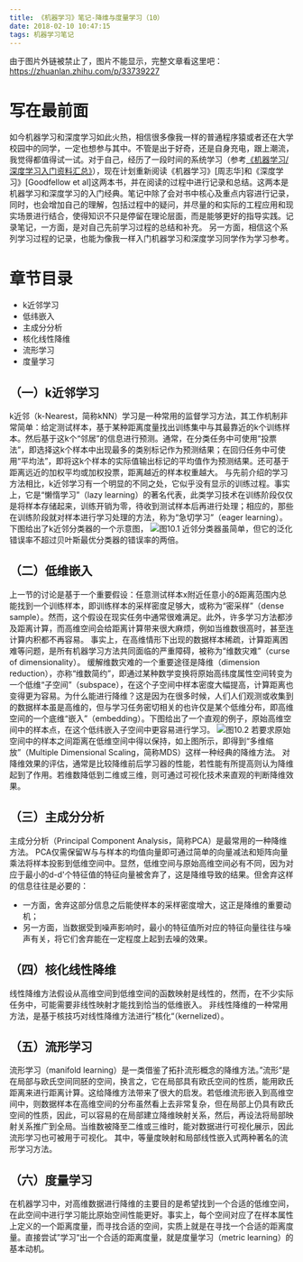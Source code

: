```yaml
---
title: 《机器学习》笔记-降维与度量学习（10）
date: 2018-02-10 10:47:15
tags: 机器学习笔记
---
```

由于图片外链被禁止了，图片不能显示，完整文章看这里吧：<https://zhuanlan.zhihu.com/p/33739227>

# 写在最前面
如今机器学习和深度学习如此火热，相信很多像我一样的普通程序猿或者还在大学校园中的同学，一定也想参与其中。不管是出于好奇，还是自身充电，跟上潮流，我觉得都值得试一试。对于自己，经历了一段时间的系统学习（参考[《机器学习/深度学习入门资料汇总》](https://zhuanlan.zhihu.com/p/30980999)），现在计划重新阅读《机器学习》[周志华]和《深度学习》[Goodfellow et al]这两本书，并在阅读的过程中进行记录和总结。这两本是机器学习和深度学习的入门经典。笔记中除了会对书中核心及重点内容进行记录，同时，也会增加自己的理解，包括过程中的疑问，并尽量的和实际的工程应用和现实场景进行结合，使得知识不只是停留在理论层面，而是能够更好的指导实践。记录笔记，一方面，是对自己先前学习过程的总结和补充。 另一方面，相信这个系列学习过程的记录，也能为像我一样入门机器学习和深度学习同学作为学习参考。

# 章节目录

* k近邻学习
* 低纬嵌入
* 主成分分析
* 核化线性降维
* 流形学习
* 度量学习

## （一）k近邻学习
k近邻（k-Nearest，简称kNN）学习是一种常用的监督学习方法，其工作机制非常简单：给定测试样本，基于某种距离度量找出训练集中与其最靠近的k个训练样本。然后基于这k个“邻居”的信息进行预测。通常，在分类任务中可使用“投票法”，即选择这k个样本中出现最多的类别标记作为预测结果；在回归任务中可使用“平均法”，即将这k个样本的实际值输出标记的平均值作为预测结果。还可基于距离远近的加权平均或加权投票，距离越近的样本权重越大。
与先前介绍的学习方法相比，k近邻学习有一个明显的不同之处，它似乎没有显示的训练过程。事实上，它是“懒惰学习”（lazy learning）的著名代表，此类学习技术在训练阶段仅仅是将样本存储起来，训练开销为零，待收到测试样本后再进行处理；相应的，那些在训练阶段就对样本进行学习处理的方法，称为“急切学习”（eager learning）。
下图给出了k近邻分类器的一个示意图，
![图10.1](http://upload-images.jianshu.io/upload_images/4905018-e32c732fa967b465.png?imageMogr2/auto-orient/strip%7CimageView2/2/w/1240)
近邻分类器虽简单，但它的泛化错误率不超过贝叶斯最优分类器的错误率的两倍。

## （二）低维嵌入
上一节的讨论是基于一个重要假设：任意测试样本x附近任意小的δ距离范围内总能找到一个训练样本，即训练样本的采样密度足够大，或称为“密采样”（dense sample）。然而，这个假设在现实任务中通常很难满足。此外，许多学习方法都涉及距离计算，而高维空间会给距离计算带来很大麻烦，例如当维数很高时，甚至连计算内积都不再容易。
事实上，在高维情形下出现的数据样本稀疏，计算距离困难等问题，是所有机器学习方法共同面临的严重障碍，被称为“维数灾难”（curse of dimensionality）。
缓解维数灾难的一个重要途径是降维（dimension reduction），亦称“维数简约”，即通过某种数学变换将原始高纬度属性空间转变为一个低维“子空间”（subspace），在这个子空间中样本密度大幅提高，计算距离也变得更为容易。为什么能进行降维？这是因为在很多时候，人们人们观测或收集到的数据样本虽是高维的，但与学习任务密切相关的也许仅是某个低维分布，即高维空间的一个底维“嵌入”（embedding）。下图给出了一个直观的例子，原始高维空间中的样本点，在这个低纬嵌入子空间中更容易进行学习。
![图10.2](http://upload-images.jianshu.io/upload_images/4905018-9301d899e9040095.png?imageMogr2/auto-orient/strip%7CimageView2/2/w/1240)
若要求原始空间中的样本之间距离在低维空间中得以保持，如上图所示，即得到“多维缩放”（Multiple Dimensional Scaling，简称MDS）这样一种经典的降维方法。
对降维效果的评估，通常是比较降维前后学习器的性能，若性能有所提高则认为降维起到了作用。若维数降低到二维或三维，则可通过可视化技术来直观的判断降维效果。

## （三）主成分分析
主成分分析（Principal Component Analysis，简称PCA）是最常用的一种降维方法。
PCA仅需保留W与与样本的均值向量即可通过简单的向量减法和矩阵向量乘法将样本投影到低维空间中。显然，低维空间与原始高维空间必有不同，因为对应于最小的d-d'个特征值的特征向量被舍弃了，这是降维导致的结果。但舍弃这样的信息往往是必要的：
* 一方面，舍弃这部分信息之后能使样本的采样密度增大，这正是降维的重要动机；
* 另一方面，当数据受到噪声影响时，最小的特征值所对应的特征向量往往与噪声有关，将它们舍弃能在一定程度上起到去噪的效果。

## （四）核化线性降维
线性降维方法假设从高维空间到低维空间的函数映射是线性的，然而，在不少实际任务中，可能需要非线性映射才能找到恰当的低维嵌入。
非线性降维的一种常用方法，是基于核技巧对线性降维方法进行”核化“（kernelized）。

## （五）流形学习
流形学习（manifold learning）是一类借鉴了拓扑流形概念的降维方法。”流形“是在局部与欧氏空间同胚的空间，换言之，它在局部具有欧氏空间的性质，能用欧氏距离来进行距离计算。这给降维方法带来了很大的启发。若低维流形嵌入到高维空间中，则数据样本在高维空间的分布虽然看上去非常复杂，但在局部上仍具有欧氏空间的性质，因此，可以容易的在局部建立降维映射关系，然后，再设法将局部映射关系推广到全局。当维数被降至二维或三维时，能对数据进行可视化展示，因此流形学习也可被用于可视化。
其中，等量度映射和局部线性嵌入式两种著名的流形学习方法。

## （六）度量学习
在机器学习中，对高维数据进行降维的主要目的是希望找到一个合适的低维空间，在此空间中进行学习能比原始空间性能更好。事实上，每个空间对应了在样本属性上定义的一个距离度量，而寻找合适的空间，实质上就是在寻找一个合适的距离度量。直接尝试”学习“出一个合适的距离度量，就是度量学习（metric learning）的基本动机。
